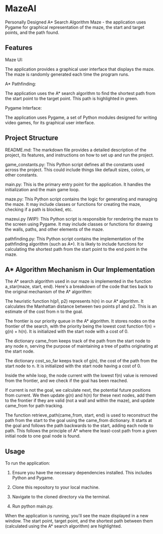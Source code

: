 # MazeAI
Personally Designed A* Search Algorithm Maze - the application uses Pygame for graphical representation of the maze, the start and target points, and the path found.

## Features
Maze UI: 

The application provides a graphical user interface that displays the maze. The maze is randomly generated each time the program runs.

A* Pathfinding: 

The application uses the A* search algorithm to find the shortest path from the start point to the target point. This path is highlighted in green.

Pygame Interface: 

The application uses Pygame, a set of Python modules designed for writing video games, for its graphical user interface.

## Project Structure

README.md: The markdown file provides a detailed description of the project, its features, and instructions on how to set up and run the project.

game_constants.py: This Python script defines all the constants used across the project. This could include things like default sizes, colors, or other constants.

main.py: This is the primary entry point for the application. It handles the initialization and the main game loop.

maze.py: This Python script contains the logic for generating and managing the maze. It may include classes or functions for creating the maze, checking if a path is blocked, etc.

mazeui.py (WIP): This Python script is responsible for rendering the maze to the screen using Pygame. It may include classes or functions for drawing the walls, paths, and other elements of the maze.

pathfinding.py: This Python script contains the implementation of the pathfinding algorithm (such as A*). It is likely to include functions for calculating the shortest path from the start point to the end point in the maze.

## A* Algorithm Mechanism in Our Implementation

The A* search algorithm used in our maze is implemented in the function a_star(maze, start, end). Here's a breakdown of the code that ties back to the original mechanism of the A* algorithm:

The heuristic function h(p1, p2) represents h(n) in our A* algorithm. It calculates the Manhattan distance between two points p1 and p2. This is an estimate of the cost from n to the goal.

The frontier is our priority queue in the A* algorithm. It stores nodes on the frontier of the search, with the priority being the lowest cost function f(n) = g(n) + h(n). It is initialized with the start node with a cost of 0.

The dictionary came_from keeps track of the path from the start node to any node n, serving the purpose of maintaining a tree of paths originating at the start node.

The dictionary cost_so_far keeps track of g(n), the cost of the path from the start node to n. It is initialized with the start node having a cost of 0.

Inside the while loop, the node current with the lowest f(n) value is removed from the frontier, and we check if the goal has been reached.

If current is not the goal, we calculate next, the potential future positions from current. We then update g(n) and h(n) for these next nodes, add them to the frontier if they are valid (not a wall and within the maze), and update came_from for path tracking.

The function retrieve_path(came_from, start, end) is used to reconstruct the path from the start to the goal using the came_from dictionary. It starts at the goal and follows the path backwards to the start, adding each node to path. This follows the principle of A* where the least-cost path from a given initial node to one goal node is found.

## Usage

To run the application:
1. Ensure you have the necessary dependencies installed. This includes Python and Pygame.

2. Clone this repository to your local machine.

3. Navigate to the cloned directory via the terminal.

4. Run python main.py.
   
When the application is running, you'll see the maze displayed in a new window. The start point, target point, and the shortest path between them (calculated using the A* search algorithm) are highlighted.
